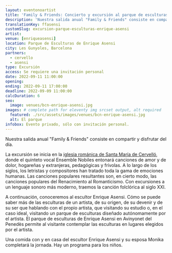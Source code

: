 ```yaml
---
layout: eventonoartist
title: 'Family & Friends: Concierto y excursión al parque de esculturas de Enrique Asensi'
description: 'Nuestra salida anual "Family & Friends" consiste en compartir y disfrutar del día.'
translationKey: ffasensi
customSlug: excursion-parque-esculturas-enrique-asensi
artist:
venue: [enriqueasensi]
location: Parque de Esculturas de Enrique Asensi
city: Les Gunyoles, Barcelona
partners:
  - cervello
  - asensi
type: Excursión
access: Se requiere una invitación personal
date: 2022-09-11 11:00:00
opening:
ending: 2022-09-11 17:00:00
deadline: 2022-09-09 11:00:00
calcDuration: 6
seo:
  image: venues/bcn-enrique-asensi.jpg
images: # complete path for eleventy img srcset output, alt required
  featured: ./src/assets/images/venues/bcn-enrique-asensi.jpg
  alt: El parque
infobox: Evento privado, sólo con invitación personal.
---
```


Nuestra salida anual "Family & Friends" consiste en compartir y disfrutar del día.

La excursión se inicia en la [iglesia románica de Santa María de Cervelló](https://www.fundaciongoethe.org/es/lugares/iglesia-de-santa-maria-de-cervello/), donde el quinteto vocal Ensemble Nobiles entonará canciones de amor y de dolor, hogareñas y extranjeras, pedagógicas y frívolas. A lo largo de los siglos, los letristas y compositores han tratado toda la gama de emociones humanas. Las canciones populares resultantes son, en cierto modo, las canciones populares del Renacimiento al Romanticismo. Con excursiones a un lenguaje sonoro más moderno, traemos la canción folclórica al siglo XXI.

A continuación, conoceremos al escultor Enrique Asensi. Cómo se puede saber más de las esculturas de un artista, de su origen, de su devenir y de su ser que hablando con el propio artista, que visitando su estudio o, en el caso ideal, visitando un parque de esculturas diseñado autónomamente por el artista. El parque de esculturas de Enrique Asensi en Avinyonet del Penedès permite al visitante contemplar las esculturas en lugares elegidos por el artista.

Una comida con y en casa del escultor Enrique Asensi y su esposa Monika completará la jornada.
Hay un programa para los niños.
